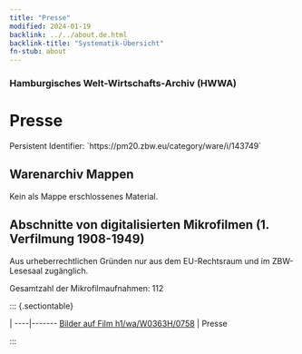 ```yaml
---
title: "Presse"
modified: 2024-01-19
backlink: ../../about.de.html
backlink-title: "Systematik-Übersicht"
fn-stub: about
---
```


### Hamburgisches Welt-Wirtschafts-Archiv (HWWA)

# Presse

<div class="hint">Persistent Identifier: `https://pm20.zbw.eu/category/ware/i/143749`</div>







## Warenarchiv Mappen





Kein als Mappe erschlossenes Material.



<a id="filmsections" />

## Abschnitte von digitalisierten Mikrofilmen (1. Verfilmung 1908-1949)

<p>Aus urheberrechtlichen Gründen nur aus dem EU-Rechtsraum und im ZBW-Lesesaal zugänglich.</p>


<p>Gesamtzahl der Mikrofilmaufnahmen: 112</p>





::: {.sectiontable}

 | 
----|-------
<a class="btn" href="https://pm20.zbw.eu/film/h1/wa/W0363H/0758" rel="nofollow">Bilder auf Film h1/wa/W0363H/0758</a> | Presse


:::
















